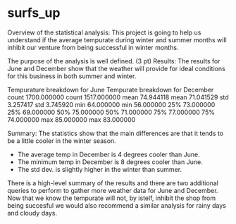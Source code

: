 # surfs_up
Overview of the statistical analysis: 
This project is going to help us understand if the average tempurate during winter and summer months will inhibit our venture from being successful in winter months. 

The purpose of the analysis is well defined. (3 pt)
Results:
The results for June and December show that the weather will provide for ideal conditions for this business in both summer and winter. 

Tempurature breakdown for June              Tempurate breakdown for December
count	1700.000000                           count	1517.000000
mean	74.944118                             mean	71.041529
std	3.257417                                std	3.745920
min	64.000000                               min	56.000000
25%	73.000000                               25%	69.000000
50%	75.000000                               50%	71.000000
75%	77.000000                               75%	74.000000
max	85.000000                               max	83.000000

Summary:
The statistics show that the main differences are that it tends to be a little cooler in the winter season.
- The average temp in December is 4 degrees cooler than June.
- The minimum temp in December is 8 degrees cooler than June.
- The std dev. is slightly higher in the winter than summer.

There is a high-level summary of the results and there are two additional queries to perform to gather more weather data for June and December. 
Now that we know the tempurate will not, by istelf, inhibit the shop from being succesful we would also recommend a similar analysis for rainy days and cloudy days.
